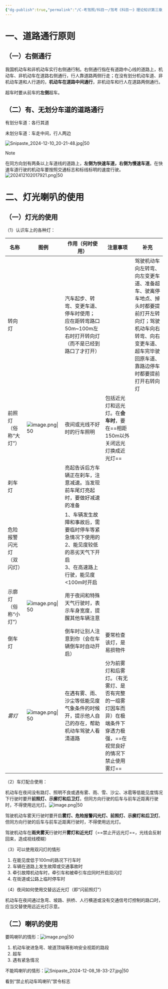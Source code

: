 ```yaml
---
{"dg-publish":true,"permalink":"/C-考驾照/科目一/驾考《科目一》理论知识第三章/"}
---
```



# 一、道路通行原则

## （一）右侧通行

我国机动车和非机动车实行右侧通行制。右侧通行指在有道路中心线的道路上，机动车、非机动车在道路右侧通行，行人靠道路两侧行走；在没有划分机动车道、非机动车道和人行道的，**机动车在道路中间通行**，非机动车和行人在道路两侧通行。

超车时要从前车的**左侧**超车。

## （二）有、无划分车道的道路通行

有划分车道：各行其道

未划分车道：车走中间，行人两边

![Snipaste_2024-12-10_20-21-48.jpg|50](https://lsky.jzyon.top/uplods/Snipaste_2024-12-10_20-21-48.jpg)

>[!note] 
>在同方向划有两条以上车道线的道路上，**左侧为快速车道，右侧为慢速车道**。在快速车道行驶的机动车要按照交通标志和标线标明的速度行驶。![202412102017921.png|50](https://lsky.jzyon.top/uplods/202412102017921.png)

# 二、灯光喇叭的使用

## （一）灯光的使用

（1）认识车上的各种灯：

| 名称           | 图例                                                                  | 作用（何时使用）                                                                 | 注意事项                                                           | 补充                                                                                     |
| ------------ | ------------------------------------------------------------------- | ------------------------------------------------------------------------ | -------------------------------------------------------------- | -------------------------------------------------------------------------------------- |
| 转向灯          |                                                                     | 汽车起步、转弯、变更车道、停车时使用；<br>应在距转弯路口50m~100m左右时打开转向灯（而不是已经到路口了才打开）             |                                                                | 驾驶机动车向左转弯、向左变更车道、准备超车、驶离停车地点、掉头时都要提前打开左转向灯；驾驶机动车向右转弯、向右变更车道、超车完毕驶回原车道、靠路边停车时都要提前打开右转向灯 |
| 前照灯（俗称“大灯”）  | ![image.png\|50](https://lsky.jzyon.top/uplods/202412102036808.png) | 夜间或光线不好时的行车照明                                                            | 包括近光灯和远光灯。在**会车时**，要在==相距150m以外关闭远光灯换成近光灯==                    |                                                                                        |
| 刹车灯          |                                                                     | 亮起告诉后方车辆正在刹车，注意减速。当发现前车尾灯亮起时，要做好减速的准备                                    |                                                                |                                                                                        |
| 危险报警闪光灯（双闪灯） |                                                                     | 1、车辆发生故障和事故后，需要临时停车等紧急情况下使用的<br>2、能见度较低的恶劣天气下开启<br>3、在高速路上行驶，能见度<100m时开启 |                                                                |                                                                                        |
| 示廓灯（俗称“小灯”）  | ![image.png\|50](https://lsky.jzyon.top/uplods/202412102044564.png) | 用于夜间和特殊天气行驶时，表示车身宽度，提醒其他车辆注意                                             |                                                                |                                                                                        |
| 倒车灯          |                                                                     | 倒车时让别人注意到你（会在车辆倒车时自动开启）                                                  | 要常检查该灯，是易损物件                                                   |                                                                                        |
| *雾灯*         | ![image.png\|50](https://lsky.jzyon.top/uplods/202412102049693.png) | 在遇有雾、雨、沙尘等低能见度气象条件的时候开，提示他人自己的存在，帮助机动车驾驶人看清道路                            | 分为前雾灯和后雾灯。（有无雾灯、是否有完整的一组雾灯因车而异）在极端条件下穿透力极强，==在视觉良好的情况下禁止使用雾灯== |                                                                                        |

（2）车灯配合使用：

机动车在夜间没有路灯、照明不良或遇有雾、雨、雪、沙尘、冰雹等低能见度情况下行驶时要开**前照灯、示廓灯和后卫灯**。但同方向行驶的后车与前车近距离行驶时，不得使用远光灯。![image.png|50](https://lsky.jzyon.top/uplods/202412102101279.png)

驾驶机动车雾天行驶时要开启**雾灯、危险报警闪光灯、前照灯、示廓灯和后卫灯**。但同方向行驶的后车与前车近距离行驶时，不得使用远光灯。

驾驶机动车在**雨夹雾天**行驶时开**雾灯和近光灯**（==禁止开远光灯==，光线会反射回来，造成视线模糊）

（3）可以使用双闪灯的情形
1. 在能见度低于100m的路况下行车时
2. 车辆在道路上发生故障或交通事故时
3. 牵引故障机动车时，牵引车和被牵引车应同时开启双闪灯
4. 在街道或公路上临时停车时

（4）夜间如何使用交替远近光灯（即“闪前照灯”）

机动车在夜间通过急弯、坡路、拱桥、人行横道或没有交通信号灯控制的路口时，应当交替使用远近光灯示意。

## （二）喇叭的使用

要鸣喇叭的情形：![image.png|50](https://lsky.jzyon.top/uplods/202412102151674.png)

1. 机动车驶进急弯、坡道顶端等影响安全视距的路段
2. 超车
3. 遇有紧急情况

不能鸣喇叭的情形：![Snipaste_2024-12-08_18-33-27.jpg|50](https://lsky.jzyon.top/uplods/Snipaste_2024-12-08_18-33-27.jpg)

看到“禁止机动车鸣喇叭”禁令标志